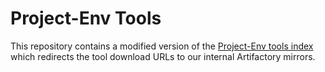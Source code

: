 # Project-Env Tools

This repository contains a modified version of the [Project-Env tools index](https://github.com/Project-Env/project-env-tools) which redirects the tool download URLs to our internal Artifactory mirrors.
